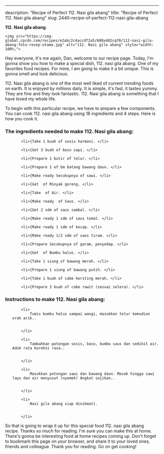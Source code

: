 ---
description: "Recipe of Perfect 112. Nasi gila abang"
title: "Recipe of Perfect 112. Nasi gila abang"
slug: 2440-recipe-of-perfect-112-nasi-gila-abang

<p>
	<strong>112. Nasi gila abang</strong>. 
	
</p>
<p>
	
	<img src="https://img-global.cpcdn.com/recipes/e2abc2c4accd72a5/680x482cq70/112-nasi-gila-abang-foto-resep-utama.jpg" alt="112. Nasi gila abang" style="width: 100%;">
	
	
</p>
<p>
	Hey everyone, it's me again, Dan, welcome to our recipe page. Today, I'm gonna show you how to make a special dish, 112. nasi gila abang. One of my favorites food recipes. For mine, I am going to make it a bit unique. This is gonna smell and look delicious.
</p>
	
<p>
	
</p>
<p>
	112. Nasi gila abang is one of the most well liked of current trending foods on earth. It is enjoyed by millions daily. It is simple, it's fast, it tastes yummy. They are fine and they look fantastic. 112. Nasi gila abang is something that I have loved my whole life.
</p>

<p>
To begin with this particular recipe, we have to prepare a few components. You can cook 112. nasi gila abang using 18 ingredients and 4 steps. Here is how you cook it.
</p>

<h3>The ingredients needed to make 112. Nasi gila abang:</h3>

<ol>
	
		<li>{Take 1 buah of sosis harmoni. </li>
	
		<li>{Get 3 buah of baso sapi. </li>
	
		<li>{Prepare 1 butir of telur. </li>
	
		<li>{Prepare 1 of bm batang bawang daun. </li>
	
		<li>{Make ready Secukupnya of sawi. </li>
	
		<li>{Get  of Minyak goreng. </li>
	
		<li>{Take  of Air. </li>
	
		<li>{Make ready  of Saus. </li>
	
		<li>{Get 2 sdm of saus sambal. </li>
	
		<li>{Make ready 1 sdm of saus tomat. </li>
	
		<li>{Make ready 1 sdm of kecap. </li>
	
		<li>{Make ready 1/2 sdm of saos tiram. </li>
	
		<li>{Prepare Secukupnya of garam, penyedap. </li>
	
		<li>{Get  of Bumbu halus. </li>
	
		<li>{Take 1 siung of bawang merah. </li>
	
		<li>{Prepare 1 siung of bawang putih. </li>
	
		<li>{Take 1 buah of cabe keriting merah. </li>
	
		<li>{Prepare 3 buah of cabe rawit (sesuai selera). </li>
	
</ol>
<p>
	
</p>

<h3>Instructions to make 112. Nasi gila abang:</h3>

<ol>
	
		<li>
			Tumis bumbu halus sampai wangi, masukkan telur kemudian orak arik..
			
			
		</li>
	
		<li>
			Tambahkan potongan sosis, baso, bumbu saus dan sedikit air. Aduk rata koreksi rasa..
			
			
		</li>
	
		<li>
			Masukkan potongan sawi dan bawang daun. Masak hingga sawi layu dan air menyusut (nyemek) Angkat sajikan..
			
			
		</li>
	
		<li>
			Nasi gila abang siap dinikmati.
			
			
		</li>
	
</ol>

<p>
	
</p>

<p>
	So that is going to wrap it up for this special food 112. nasi gila abang recipe. Thanks so much for reading. I'm sure you can make this at home. There's gonna be interesting food at home recipes coming up. Don't forget to bookmark this page on your browser, and share it to your loved ones, friends and colleague. Thank you for reading. Go on get cooking!
</p>
